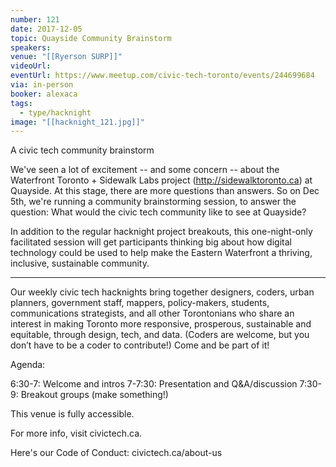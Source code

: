 ```yaml
---
number: 121
date: 2017-12-05
topic: Quayside Community Brainstorm
speakers:
venue: "[[Ryerson SURP]]"
videoUrl:
eventUrl: https://www.meetup.com/civic-tech-toronto/events/244699684
via: in-person
booker: alexaca
tags:
  - type/hacknight
image: "[[hacknight_121.jpg]]"
---
```


A civic tech community brainstorm

We've seen a lot of excitement -- and some concern -- about the Waterfront Toronto + Sidewalk Labs project (http://sidewalktoronto.ca) at Quayside. At this stage, there are more questions than answers. So on Dec 5th, we're running a community brainstorming session, to answer the question: What would the civic tech community like to see at Quayside?

In addition to the regular hacknight project breakouts, this one-night-only facilitated session will get participants thinking big about how digital technology could be used to help make the Eastern Waterfront a thriving, inclusive, sustainable community.

***

Our weekly civic tech hacknights bring together designers, coders, urban planners, government staff, mappers, policy-makers, students, communications strategists, and all other Torontonians who share an interest in making Toronto more responsive, prosperous, sustainable and equitable, through design, tech, and data. (Coders are welcome, but you don’t have to be a coder to contribute!) Come and be part of it!

Agenda:

6:30-7: Welcome and intros
7-7:30: Presentation and Q&A/discussion
7:30-9: Breakout groups (make something!)

This venue is fully accessible.

For more info, visit civictech.ca.

Here's our Code of Conduct: civictech.ca/about-us